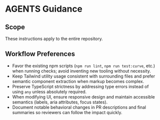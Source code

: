 # AGENTS Guidance

## Scope
These instructions apply to the entire repository.

## Workflow Preferences
- Favor the existing npm scripts (`npm run lint`, `npm run test:curve`, etc.) when running checks; avoid inventing new tooling without necessity.
- Keep Tailwind utility usage consistent with surrounding files and prefer semantic component extraction when markup becomes complex.
- Preserve TypeScript strictness by addressing type errors instead of using `any` unless absolutely required.
- When modifying UI, ensure responsive design and maintain accessible semantics (labels, aria attributes, focus states).
- Document notable behavioral changes in PR descriptions and final summaries so reviewers can follow the impact quickly.
